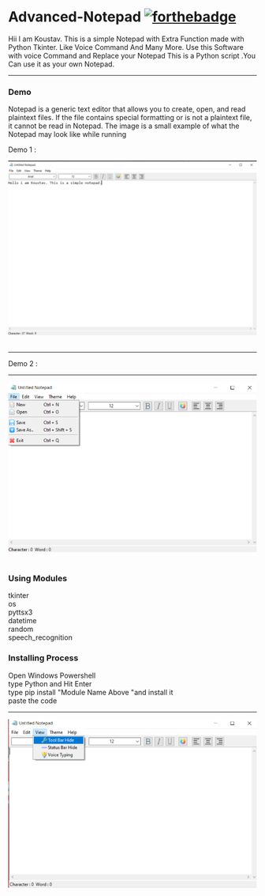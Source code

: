 # Advanced-Notepad  [![forthebadge](https://forthebadge.com/images/badges/made-with-python.svg)](https://forthebadge.com)
  
Hii I am Koustav. 
This is a simple Notepad with Extra Function made with Python Tkinter. Like Voice Command And Many More. Use this Software with voice Command and Replace your Notepad
This is a Python script .You Can use it as your own Notepad.

---
### Demo

Notepad is a generic text editor  that allows you to create, open, and read plaintext files. If the file contains special formatting or is not a plaintext file, it cannot be read in Notepad. The image is a small example of what the Notepad may look like while running

Demo 1 :

<img src="https://github.com/Koustav-Dey/Advanced-Notepad/blob/main/img_1.png?raw=true" />    
</a>&nbsp;&nbsp;

<hr>
Demo 2 :
<hr>
<img src="https://github.com/Koustav-Dey/Advanced-Notepad/blob/main/img_2.png?raw=true" />    
</a>&nbsp;&nbsp;

### Using Modules

<p>
  tkinter<br>os<br>pyttsx3<br>datetime<br>random<br>speech_recognition
</p>

### Installing Process

<p>
  Open Windows Powershell<br>type Python and Hit Enter<br>type pip install "Module Name Above "and install it <br>paste the code
</p>
<hr>
<a>
<img src="https://github.com/Koustav-Dey/Advanced-Notepad/blob/main/img_3.png?raw=true" />    
</a>&nbsp;&nbsp;
